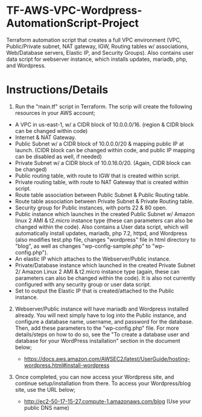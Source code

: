 # TF-AWS-VPC-Wordpress-AutomationScript-Project
Terraform automation script that creates a full VPC environment (VPC, Public/Private subnet, NAT gateway, IGW,  Routing tables w/ associations, Web/Database servers, Elastic IP, and Security Groups). Also contains user data script for webserver instance, which installs updates, mariadb, php, and Wordpress.


# Instructions/Details

1. Run the "main.tf" script in Terraform. The scrip will create the following resources in your AWS account;

  - A VPC in us-east-1, w/ a CIDR block of 10.0.0.0/16. (region & CIDR block can be changed within code)
  - Internet & NAT Gateway.
  - Public Subnet w/ a CIDR block of 10.0.0.0/20 & mapping public IP at launch. (CIDR block can be changed within code, and public IP mapping can be disabled as well, if needed)
  - Private Subnet w/ a CIDR block of 10.0.16.0/20. (Again, CIDR block can be changed)
  - Public routing table, with route to IGW that is created within script.
  - Private routing table, with route to NAT Gateway that is created within script.
  - Route table association between Public Subnet & Public Routing table.
  - Route table association between Private Subnet & Private Routing table.
  - Security group for Public instances, with ports 22 & 80 open.
  - Public instance which launches in the created Public Subnet w/ Amazon linux 2 AMI & t2.micro instance type (these can parameters can also be changed within the code). Also contains a User data script, which will automatically install updates, mariadb, php 7.2, httpd, and Wordpress (also modifies test.php file, changes "wordpress" file in html directory to "blog", as well as changes "wp-config-sample.php" to "wp-config.php").
  - An elastic IP which attaches to the Webserver/Public instance.
  - Private/Database instance which launched in the created Private Subnet 2/ Amazon Linux 2 AMI & t2.micro instance type (again, these can parameters can also be changed within the code). It is also not currently configured with any security group or user data script.
  - Set to output the Elastic IP that is created/attached to the Public instance.
  
2. Webserver/Public instance will have mariadb and Wordpress installed already. You will next simply have to log into the Public instance, and configure a database name, username, and password for the database. Then, add these parameters to the "wp-config.php" file. For more details/steps on how to do so, see the "To create a database user and database for your WordPress installation" section in the document below;
    - https://docs.aws.amazon.com/AWSEC2/latest/UserGuide/hosting-wordpress.html#install-wordpress
    
3. Once completed, you can now access your Wordpress site, and continue setup/installation from there. To access your Wordpress/blog site, use the URL below;
    - http://ec2-50-17-15-27.compute-1.amazonaws.com/blog (Use your public DNS name)
